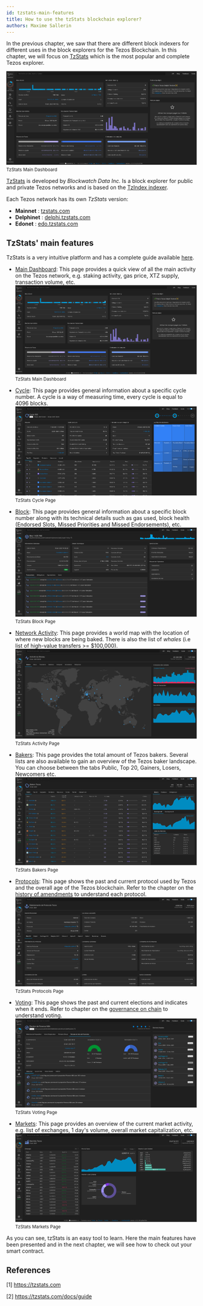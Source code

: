 ```yaml
---
id: tzstats-main-features
title: How to use the tzStats blockchain explorer?
authors: Maxime Sallerin
---
```


In the previous chapter, we saw that there are different block indexers for different uses in the block explorers for the Tezos Blockchain. In this chapter, we will focus on [TzStats](https://tzstats.com/) which is the most popular and complete Tezos explorer.

![](../../static/img/explorer/tzStats_first_page.png)
<small className="figure">TzStats Main Dashboard</small>

[TzStats](https://tzstats.com/) is developed by _Blockwatch Data Inc._ Is a block explorer for public and private Tezos networks and is based on the [TzIndex indexer](https://github.com/blockwatch-cc/tzindex). 

Each Tezos network has its own _TzStats_ version:
- **Mainnet** : [tzstats.com](https://tzstats.com)
- **Delphinet** : [delphi.tzstats.com](https://delphi.tzstats.com)
- **Edonet** : [edo.tzstats.com](https://edo.tzstats.com)

## TzStats' main features
TzStats is a very intuitive platform and has a complete guide available [here](https://tzstats.com/docs/guide).

- [Main Dashboard](https://tzstats.com/): This page provides a quick view of all the main activity on the Tezos network, e.g. staking activity, gas price, XTZ supply, transaction volume, etc.
  ![](../../static/img/explorer/tzStats_first_page.png)
  <small className="figure">TzStats Main Dashboard</small>

- [Cycle](https://tzstats.com/cycle/350): This page provides general information about a specific cycle number. A cycle is a way of measuring time, every cycle is equal to 4096 blocks.
  ![](../../static/img/explorer/tzStats_cycle.png)
  <small className="figure">TzStats Cycle Page</small>
  
- [Block](https://tzstats.com/1435766): This page provides general information about a specific block number along with its technical details such as gas used, block health (Endorsed Slots, Missed Priorities and Missed Endorsements), etc.
  ![](../../static/img/explorer/tzStats_block.png)
  <small className="figure">TzStats Block Page</small>
  
- [Network Activity](https://tzstats.com/activity): This page provides a world map with the location of where new blocks are being baked. There is also the list of _whales_ (i.e list of high-value transfers >= $100,000).
  ![](../../static/img/explorer/tzStats_activity.png)
  <small className="figure">TzStats Activity Page</small>

- [Bakers](https://tzstats.com/bakers): This page provides the total amount of Tezos bakers. Several lists are also available to gain an overview of the Tezos baker landscape. You can choose between the tabs Public, Top 20, Gainers, Losers, Newcomers etc.
  ![](../../static/img/explorer/tzStats_bakers.png)
  <small className="figure">TzStats Bakers Page</small>
  
- [Protocols](https://tzstats.com/protocols): This page shows the past and current protocol used by Tezos and the overall age of the Tezos blockchain. Refer to the chapter on the [history of amendments](/tezos-basics/history-of-amendements) to understand each protocol.
  ![](../../static/img/explorer/tzStats_protocols.png)
  <small className="figure">TzStats Protocols Page</small>

- [Voting](https://tzstats.com/election/head): This page shows the past and current elections and indicates when it ends. Refer to chapter on the [governance on chain](/tezos-basics/governance-on-chain) to understand voting.
  ![](../../static/img/explorer/tzStats_voting.png)
  <small className="figure">TzStats Voting Page</small>
  
- [Markets](https://tzstats.com/markets): This page provides an overview of the current market activity, e.g. list of exchanges, 1 day's volume, overall market capitalization, etc.
  ![](../../static/img/explorer/tzStats_markets.png)
  <small className="figure">TzStats Markets Page</small>

As you can see, tzStats is an easy tool to learn. Here the main features have been presented and in the next chapter, we will see how to check out your smart contract.

## References

[1] https://tzstats.com

[2] https://tzstats.com/docs/guide
